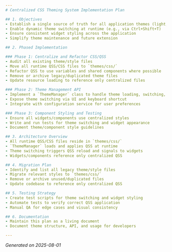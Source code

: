 ```yaml
---
# Centralized CSS Theming System Implementation Plan

## 1. Objectives
- Establish a single source of truth for all application themes (light, dark, colorful, etc.)
- Enable dynamic theme switching at runtime (e.g., via Ctrl+Shift+T)
- Ensure consistent widget styling across the application
- Simplify theme maintenance and future extension

## 2. Phased Implementation

### Phase 1: Centralize and Refactor CSS/QSS
- Audit all existing theme/style files
- Move all runtime QSS/CSS files to `themes/css/`
- Refactor QSS to use variables and shared components where possible
- Remove or archive legacy/duplicated theme files
- Update resource loading to reference only centralized files

### Phase 2: Theme Management API
- Implement a `ThemeManager` class to handle theme loading, switching, and persistence
- Expose theme switching via UI and keyboard shortcut
- Integrate with configuration service for user preferences

### Phase 3: Component Styling and Testing
- Ensure all widgets/components use centralized styles
- Write and run tests for theme switching and widget appearance
- Document theme/component style guidelines

## 3. Architecture Overview
- All runtime QSS/CSS files reside in `themes/css/`
- `ThemeManager` loads and applies QSS at runtime
- Theme switching triggers QSS reload and signals to widgets
- Widgets/components reference only centralized QSS

## 4. Migration Plan
- Identify and list all legacy theme/style files
- Migrate relevant styles to `themes/css/`
- Remove or archive unused/duplicated files
- Update codebase to reference only centralized QSS

## 5. Testing Strategy
- Create test scripts for theme switching and widget styling
- Automate tests to verify correct QSS application
- Manual QA for edge cases and visual consistency

## 6. Documentation
- Maintain this plan as a living document
- Document theme structure, API, and usage for developers

---
```

_Generated on 2025-08-01_
